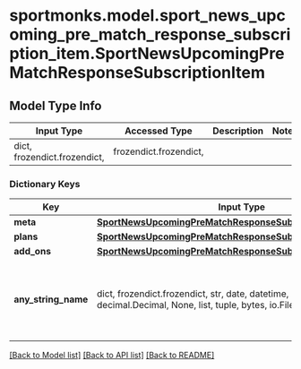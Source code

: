 # sportmonks.model.sport_news_upcoming_pre_match_response_subscription_item.SportNewsUpcomingPreMatchResponseSubscriptionItem

## Model Type Info
Input Type | Accessed Type | Description | Notes
------------ | ------------- | ------------- | -------------
dict, frozendict.frozendict,  | frozendict.frozendict,  |  | 

### Dictionary Keys
Key | Input Type | Accessed Type | Description | Notes
------------ | ------------- | ------------- | ------------- | -------------
**meta** | [**SportNewsUpcomingPreMatchResponseSubscriptionItemMeta**](SportNewsUpcomingPreMatchResponseSubscriptionItemMeta.md) | [**SportNewsUpcomingPreMatchResponseSubscriptionItemMeta**](SportNewsUpcomingPreMatchResponseSubscriptionItemMeta.md) |  | [optional] 
**plans** | [**SportNewsUpcomingPreMatchResponseSubscriptionItemPlans**](SportNewsUpcomingPreMatchResponseSubscriptionItemPlans.md) | [**SportNewsUpcomingPreMatchResponseSubscriptionItemPlans**](SportNewsUpcomingPreMatchResponseSubscriptionItemPlans.md) |  | [optional] 
**add_ons** | [**SportNewsUpcomingPreMatchResponseSubscriptionItemAddOns**](SportNewsUpcomingPreMatchResponseSubscriptionItemAddOns.md) | [**SportNewsUpcomingPreMatchResponseSubscriptionItemAddOns**](SportNewsUpcomingPreMatchResponseSubscriptionItemAddOns.md) |  | [optional] 
**any_string_name** | dict, frozendict.frozendict, str, date, datetime, int, float, bool, decimal.Decimal, None, list, tuple, bytes, io.FileIO, io.BufferedReader | frozendict.frozendict, str, BoolClass, decimal.Decimal, NoneClass, tuple, bytes, FileIO | any string name can be used but the value must be the correct type | [optional]

[[Back to Model list]](../../README.md#documentation-for-models) [[Back to API list]](../../README.md#documentation-for-api-endpoints) [[Back to README]](../../README.md)

